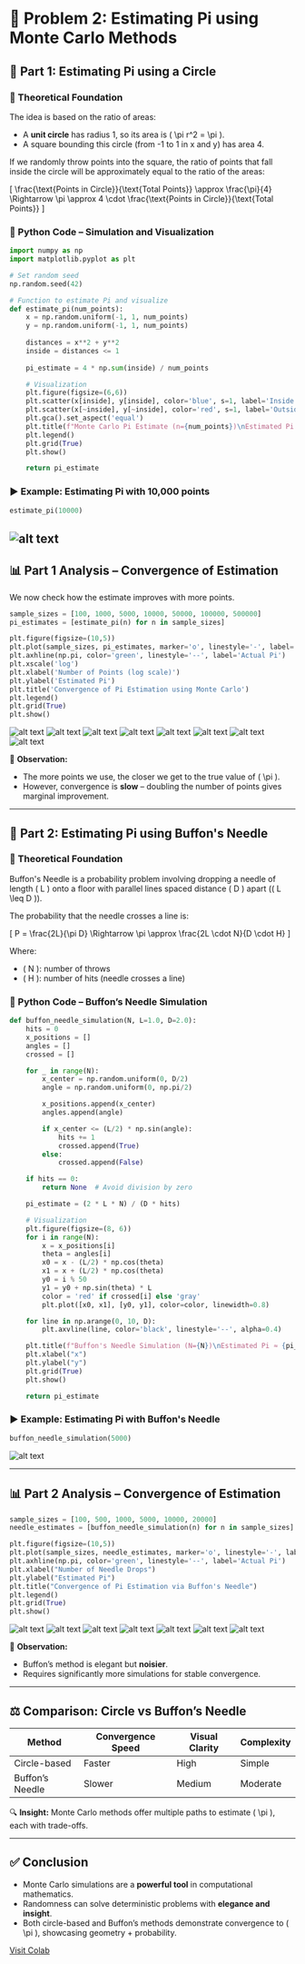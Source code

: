 # 🎯 Problem 2: Estimating Pi using Monte Carlo Methods

## 📌 Part 1: Estimating Pi using a Circle

### 📖 Theoretical Foundation

The idea is based on the ratio of areas:
- A **unit circle** has radius 1, so its area is \( \pi r^2 = \pi \).
- A square bounding this circle (from -1 to 1 in x and y) has area 4.

If we randomly throw points into the square, the ratio of points that fall inside the circle will be approximately equal to the ratio of the areas:

\[ \frac{\text{Points in Circle}}{\text{Total Points}} \approx \frac{\pi}{4} \Rightarrow \pi \approx 4 \cdot \frac{\text{Points in Circle}}{\text{Total Points}} \]

### 🐍 Python Code – Simulation and Visualization

```python
import numpy as np
import matplotlib.pyplot as plt

# Set random seed
np.random.seed(42)

# Function to estimate Pi and visualize
def estimate_pi(num_points):
    x = np.random.uniform(-1, 1, num_points)
    y = np.random.uniform(-1, 1, num_points)
    
    distances = x**2 + y**2
    inside = distances <= 1
    
    pi_estimate = 4 * np.sum(inside) / num_points

    # Visualization
    plt.figure(figsize=(6,6))
    plt.scatter(x[inside], y[inside], color='blue', s=1, label='Inside Circle')
    plt.scatter(x[~inside], y[~inside], color='red', s=1, label='Outside Circle')
    plt.gca().set_aspect('equal')
    plt.title(f"Monte Carlo Pi Estimate (n={num_points})\nEstimated Pi ≈ {pi_estimate:.5f}")
    plt.legend()
    plt.grid(True)
    plt.show()

    return pi_estimate
```

### ▶️ Example: Estimating Pi with 10,000 points

```python
estimate_pi(10000)
```
![alt text](image-21.png)
---

## 📊 Part 1 Analysis – Convergence of Estimation

We now check how the estimate improves with more points.

```python
sample_sizes = [100, 1000, 5000, 10000, 50000, 100000, 500000]
pi_estimates = [estimate_pi(n) for n in sample_sizes]

plt.figure(figsize=(10,5))
plt.plot(sample_sizes, pi_estimates, marker='o', linestyle='-', label='Estimated Pi')
plt.axhline(np.pi, color='green', linestyle='--', label='Actual Pi')
plt.xscale('log')
plt.xlabel('Number of Points (log scale)')
plt.ylabel('Estimated Pi')
plt.title('Convergence of Pi Estimation using Monte Carlo')
plt.legend()
plt.grid(True)
plt.show()
```

![alt text](image-22.png)
![alt text](image-23.png)
![alt text](image-24.png)
![alt text](image-25.png)
![alt text](image-26.png)
![alt text](image-27.png)
![alt text](image-28.png)
![alt text](image-29.png)


🧠 **Observation:**
- The more points we use, the closer we get to the true value of \( \pi \).
- However, convergence is **slow** – doubling the number of points gives marginal improvement.

---

## 📌 Part 2: Estimating Pi using Buffon's Needle

### 📖 Theoretical Foundation

Buffon's Needle is a probability problem involving dropping a needle of length \( L \) onto a floor with parallel lines spaced distance \( D \) apart (\( L \leq D \)).

The probability that the needle crosses a line is:

\[ P = \frac{2L}{\pi D} \Rightarrow \pi \approx \frac{2L \cdot N}{D \cdot H} \]

Where:
- \( N \): number of throws
- \( H \): number of hits (needle crosses a line)

### 🐍 Python Code – Buffon’s Needle Simulation

```python
def buffon_needle_simulation(N, L=1.0, D=2.0):
    hits = 0
    x_positions = []
    angles = []
    crossed = []

    for _ in range(N):
        x_center = np.random.uniform(0, D/2)
        angle = np.random.uniform(0, np.pi/2)

        x_positions.append(x_center)
        angles.append(angle)

        if x_center <= (L/2) * np.sin(angle):
            hits += 1
            crossed.append(True)
        else:
            crossed.append(False)

    if hits == 0:
        return None  # Avoid division by zero

    pi_estimate = (2 * L * N) / (D * hits)

    # Visualization
    plt.figure(figsize=(8, 6))
    for i in range(N):
        x = x_positions[i]
        theta = angles[i]
        x0 = x - (L/2) * np.cos(theta)
        x1 = x + (L/2) * np.cos(theta)
        y0 = i % 50
        y1 = y0 + np.sin(theta) * L
        color = 'red' if crossed[i] else 'gray'
        plt.plot([x0, x1], [y0, y1], color=color, linewidth=0.8)

    for line in np.arange(0, 10, D):
        plt.axvline(line, color='black', linestyle='--', alpha=0.4)

    plt.title(f"Buffon's Needle Simulation (N={N})\nEstimated Pi ≈ {pi_estimate:.5f}")
    plt.xlabel("x")
    plt.ylabel("y")
    plt.grid(True)
    plt.show()

    return pi_estimate
```

### ▶️ Example: Estimating Pi with Buffon's Needle

```python
buffon_needle_simulation(5000)
```

![alt text](image-30.png)

---

## 📊 Part 2 Analysis – Convergence of Estimation

```python
sample_sizes = [100, 500, 1000, 5000, 10000, 20000]
needle_estimates = [buffon_needle_simulation(n) for n in sample_sizes]

plt.figure(figsize=(10,5))
plt.plot(sample_sizes, needle_estimates, marker='o', linestyle='-', label="Estimated Pi")
plt.axhline(np.pi, color='green', linestyle='--', label='Actual Pi')
plt.xlabel("Number of Needle Drops")
plt.ylabel("Estimated Pi")
plt.title("Convergence of Pi Estimation via Buffon's Needle")
plt.legend()
plt.grid(True)
plt.show()
```

![alt text](image-31.png)
![alt text](image-32.png)
![alt text](image-33.png)
![alt text](image-34.png)
![alt text](image-35.png)
![alt text](image-36.png)
![alt text](image-37.png)

🧠 **Observation:**
- Buffon’s method is elegant but **noisier**.
- Requires significantly more simulations for stable convergence.

---

## ⚖️ Comparison: Circle vs Buffon’s Needle

| Method             | Convergence Speed | Visual Clarity | Complexity |
|--------------------|------------------|----------------|------------|
| Circle-based       | Faster           | High           | Simple     |
| Buffon’s Needle    | Slower           | Medium         | Moderate   |

🔍 **Insight:** Monte Carlo methods offer multiple paths to estimate \( \pi \), each with trade-offs.

---

## ✅ Conclusion

- Monte Carlo simulations are a **powerful tool** in computational mathematics.
- Randomness can solve deterministic problems with **elegance and insight**.
- Both circle-based and Buffon’s methods demonstrate convergence to \( \pi \), showcasing geometry + probability.


[Visit Colab](https://colab.research.google.com/drive/1iu8yEtjMnFIcXvDFrUn_OyRNpn-Uya1B?usp=sharing)